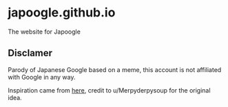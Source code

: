 # japoogle.github.io
The website for Japoogle

## Disclamer
Parody of Japanese Google based on a meme, this account is not affiliated with Google in any way.

Inspiration came from [here](https://www.reddit.com/r/thomastheplankengine/comments/186zgb8/had_a_dream_japanese_google_was_called_japoogle/), credit to u/Merpyderpysoup for the original idea.
